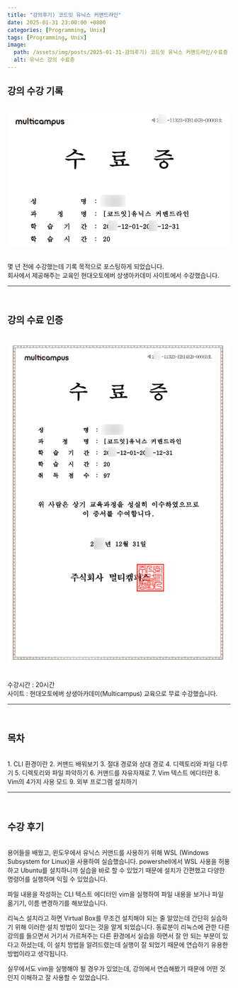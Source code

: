 ```yaml
---
title: "강의후기) 코드잇 유닉스 커맨드라인"
date: 2025-01-31 23:00:00 +0800
categories: [Programming, Unix]
tags: [Programming, Unix]
image:
  path: /assets/img/posts/2025-01-31-강의후기) 코드잇 유닉스 커맨드라인/수료증 대표사진.png
  alt: 유닉스 강의 수료증
---
```

## 강의 수강 기록

<br><img src="/assets/img/posts/2025-01-31-강의후기) 코드잇 유닉스 커맨드라인/수료증 대표사진.png" alt="수료증 대표사진">

<br>몇 년 전에 수강했는데 기록 목적으로 포스팅하게 되었습니다.
<br>회사에서 제공해주는 교육인 현대오토에버 상생아카데미 사이트에서 수강했습니다.
<hr>
<br>


## 강의 수료 인증

<br><img src="/assets/img/posts/2025-01-31-강의후기) 코드잇 유닉스 커맨드라인/강의수료증.png" alt="강의수료증">

<br>수강시간 : 20시간
<br>사이트 : 현대오토에버 상생아카데미(Multicampus) 교육으로 무료 수강했습니다.
<br>
<hr>
<br>


## 목차

<br>
1. CLI 환경이란
2. 커맨드 배워보기
3. 절대 경로와 상대 경로
4. 디렉토리와 파일 다루기
5. 디렉토리와 파일 파악하기
6. 커맨드를 자유자재로
7. Vim 텍스트 에디터란
8. Vim의 4가지 사용 모드
9. 외부 프로그램 설치하기
<hr>
<br>


## 수강 후기

<br>
용어들을 배웠고, 윈도우에서 유닉스 커맨드를 사용하기 위해 WSL (Windows Subsystem for Linux)을 사용하여 실습했습니다. powershell에서 WSL 사용을 허용하고 Ubuntu를 설치하니까 실습을 바로 할 수 있었기 때문에 설치가 간편했고 다양한 명령어를 실행하며 익힐 수 있었습니다.

파일 내용을 작성하는 CLI 텍스트 에디터인 vim을 실행하여 파일 내용을 보거나 파일 옮기기, 이름 변경하기를 해보았습니다.

리눅스 설치라고 하면 Virtual Box를 무조건 설치해야 되는 줄 알았는데 간단히 실습하기 위해 이러한 설치 방법이 있다는 것을 알게 되었습니다. 동료분이 리눅스에 관한 다른 강의를 들으면서 거기서 가르쳐주는 다른 환경에서 실습을 하면서 잘 안 되는 부분이 있다고 하셨는데, 이 설치 방법을 알려드렸는데 실행이 잘 되었기 때문에 연습하기 유용한 방법이라고 생각됩니다.

실무에서도 vim을 실행해야 될 경우가 있었는데, 강의에서 연습해봤기 때문에 어떤 것인지 이해하고 잘 사용할 수 있었습니다.
